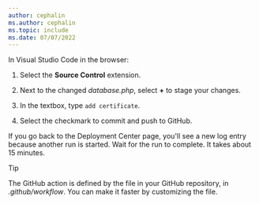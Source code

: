 ```yaml
---
author: cephalin
ms.author: cephalin
ms.topic: include
ms.date: 07/07/2022
---
```


In Visual Studio Code in the browser:

1. Select the **Source Control** extension.

1. Next to the changed *database.php*, select **+** to stage your changes.

1. In the textbox, type `add certificate`.

1. Select the checkmark to commit and push to GitHub.

If you go back to the Deployment Center page, you'll see a new log entry because another run is started. Wait for the run to complete. It takes about 15 minutes.

> [!TIP]
> The GitHub action is defined by the file in your GitHub repository, in *.github/workflow*. You can make it faster by customizing the file.
